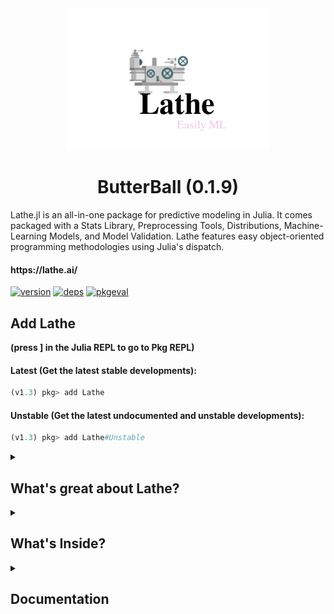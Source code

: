 <div align="center"><img src="https://github.com/ChifiSource/Lathe.jl/blob/Unstable/assets/lathelogo.png" />
  <h1>ButterBall (0.1.9)</h1>
</div>
<div align="left">
  <p> Lathe.jl is an all-in-one package for predictive modeling in Julia. It comes packaged with a Stats Library, Preprocessing Tools, Distributions, Machine-Learning Models, and Model Validation. Lathe features easy object-oriented programming methodologies using Julia's dispatch.</p>
  <h4>https://lathe.ai/</h4>
        </div>

[![version](https://juliahub.com/docs/Lathe/version.svg)](https://juliahub.com/ui/Packages/Lathe/6rMNJ)
[![deps](https://juliahub.com/docs/Lathe/deps.svg)](https://juliahub.com/ui/Packages/Lathe/6rMNJ?t=2)
[![pkgeval](https://juliahub.com/docs/Lathe/pkgeval.svg)](https://juliahub.com/ui/Packages/Lathe/6rMNJ)
## Add Lathe
**(press ] in the Julia REPL to go to Pkg REPL)**
 #### Latest (Get the latest stable developments):
 ```julia
 (v1.3) pkg> add Lathe
 ```
 #### Unstable (Get the latest undocumented and unstable developments):
 ```julia
 (v1.3) pkg> add Lathe#Unstable
 ```


<details class="details-overlay">
  <summary class="btn"><h2>What's great about Lathe?</h2></summary>
<div>

#### Easily ML
Lathe brings an entirely different methodology to the Julia language. Types are created to adhere to the object-oriented programming paradigm, and syntax is akin to that of Pythonic machine-learning packages, like SkLearn.
#### Fully Featured
Lathe includes many of the tools commonly used by machine-learning engineers and scientists out of the box, rather than relying on more dependencies to do so.
#### Deployable
Lathe models can be easily serialized and deployed onto production servers using **Genie.jl**, or a similar high-performance web-server. Lathe also has support for pipelines, meaning most pre-processing operations can be automated and performed with one easy call.
#### Fast
Lathe uses a faster methodology than most other Julia packages for machine-learning. Furthermore, the package also takes advantage of the natural ability of the language to be fast. As a result, Lathe is also faster than most similar packages for other high-level statistical programming languages.
#### Julian
Lathe is written in 100-percent pure Julia. As a result, the package often takes advantage of very Julian methods of dealing with problems, such as dispatch, macros, and syntactical expressions.
#### Compatible
Lathe.jl has DataFrames.jl support, making it incredibly easy to put your data to work!
#### Improving
Lathe.jl is a relatively immature package, but is still making considerable leaps in the Julia ecosystem! Lathe is constantly improving, and that is a great thing if you happen to be utilizing the package!
</div>
</details>

<details class="details-overlay">
  <summary class="btn"><h2>What's Inside?</h2></summary>
<div>

### Stats
- Distributions
- Statistical tests
- Bayesian tests
- Model validation
- Sampling
- General Statistics

### Preprocess
- Scalers
- Encoders
- Splitters
### Models
- Pipelines
- Powerlog
- Random Forest Classifier
- Decision Tree Classifier
- Pipelines
- Linear Regression
- Linear Least square

</div>
</details>




<details class="details-overlay">
  <summary class="btn"><h2>Documentation</h2></summary>
<div align = "center">
  <img src = https://pbs.twimg.com/profile_images/1301103380119650306/9WvLrYXe.jpg width = 100 height = 100></img>


 # [Documentation on JuliaHub](https://juliahub.com/docs/Lathe/6rMNJ/)

 <img src = https://github.com/emmettgb/Lathe-Books/blob/main/lathebooks.png width = 100 height = 100></img>
 # [Example Notebooks (Lathe Books!)](https://github.com/emmettgb/Lathe-Books)
</div>
</details>
